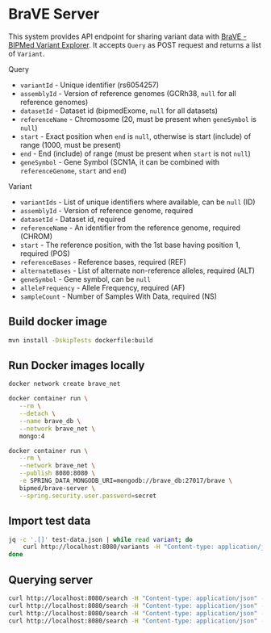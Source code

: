 # BraVE Server

This system provides API endpoint for sharing variant data with [BraVE - BIPMed Variant Explorer](https://bipmed.org/brave).
It accepts `Query` as POST request and returns a list of `Variant`.

Query

- `variantId` - Unique identifier (rs6054257)
- `assemblyId` - Version of reference genomes (GCRh38, `null` for all reference genomes)
- `datasetId` - Dataset id (bipmedExome, `null` for all datasets)
- `referenceName` - Chromosome (20, must be present when `geneSymbol` is `null`)
- `start` - Exact position when `end` is `null`, otherwise is start (include) of range (1000, must be present)
- `end` - End (include) of range (must be present when `start` is not `null`)
- `geneSymbol` - Gene Symbol (SCN1A, it can be combined with `referenceGenome`, `start` and `end`)

Variant

- `variantIds` - List of unique identifiers where available, can be `null` (ID)
- `assemblyId` - Version of reference genome, required
- `datasetId` - Dataset id, required
- `referenceName` - An identifier from the reference genome, required (CHROM)
- `start` - The reference position, with the 1st base having position 1, required (POS)
- `referenceBases` - Reference bases, required (REF)
- `alternateBases` - List of alternate non-reference alleles, required (ALT)
- `geneSymbol` - Gene symbol, can be `null`
- `alleleFrequency` - Allele Frequency, required (AF)
- `sampleCount` - Number of Samples With Data, required (NS)

## Build docker image
   
```bash
mvn install -DskipTests dockerfile:build
```

## Run Docker images locally

```bash
docker network create brave_net

docker container run \
   --rm \
   --detach \
   --name brave_db \
   --network brave_net \
   mongo:4

docker container run \
   --rm \
   --network brave_net \
   --publish 8080:8080 \
   -e SPRING_DATA_MONGODB_URI=mongodb://brave_db:27017/brave \
   bipmed/brave-server \
   --spring.security.user.password=secret
```

## Import test data

```bash
jq -c '.[]' test-data.json | while read variant; do
    curl http://localhost:8080/variants -H "Content-type: application/json" -d "${variant}" -u user:secret 
done
```

## Querying server

```bash
curl http://localhost:8080/search -H "Content-type: application/json" -d '{"snpId":"rs6040355"}'
curl http://localhost:8080/search -H "Content-type: application/json" -d '{"referenceName":"20", "start":1230237}'
curl http://localhost:8080/search -H "Content-type: application/json" -d '{"referenceName":"20", "start":1230237, "end":1234567}'
curl http://localhost:8080/search -H "Content-type: application/json" -d '{"geneSymbol":"DEFB125"}'
```